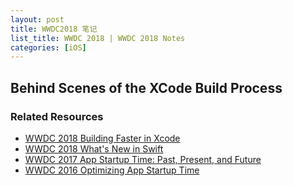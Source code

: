 ```yaml
---
layout: post
title: WWDC2018 笔记
list_title: WWDC 2018 | WWDC 2018 Notes
categories: [iOS]
---
```


## Behind Scenes of the XCode Build Process



### Related Resources

- [WWDC 2018 Building Faster in Xcode]()
- [WWDC 2018 What's New in Swift]()
- [WWDC 2017 App Startup Time: Past, Present, and Future]()
- [WWDC 2016 Optimizing App Startup Time]()